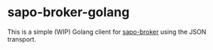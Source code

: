 # sapo-broker-golang

This is a simple (WIP) Golang client for [sapo-broker][sb] using the JSON transport.

[sb]: https://github.com/sapo/sapo-broker
